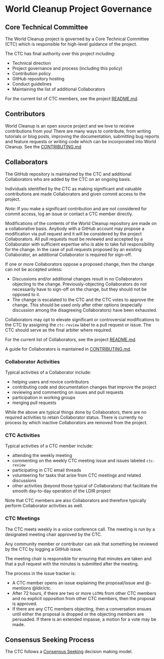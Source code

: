 # World Cleanup Project Governance

## Core Technical Committee

The World Cleanup project is governed by a Core Technical Committee (CTC) which is responsible for high-level guidance of the project.

The CTC has final authority over this project including:

* Technical direction
* Project governance and process (including this policy)
* Contribution policy
* GitHub repository hosting
* Conduct guidelines
* Maintaining the list of additional Collaborators

For the current list of CTC members, see the project [README.md](https://github.com/letsdoitworld/World-Cleanup-Day-Mobile-App/blob/master/Readme.md).

## Contributors

World Cleanup is an open source project and we love to receive contributions from you! There are many ways to contribute, from writing tutorials or blog posts, improving the documentation, submitting bug reports and feature requests or writing code which can be incorporated into World Cleanup. See the [CONTRIBUTING.md](https://github.com/letsdoitworld/World-Cleanup-Day-Mobile-App/blob/master/CONTRIBUTING.md)

## Collaborators

The GitHub repository is maintained by the CTC and additional Collaborators who are added by the CTC on an ongoing basis.

Individuals identified by the CTC as making significant and valuable contributions are made Collaborators and given commit access to the project.

_Note:_ If you make a significant contribution and are not considered for commit access, log an issue or contact a CTC member directly.

Modifications of the contents of the World Cleanup repository are made on a collaborative basis. Anybody with a GitHub account may propose a modification via pull request and it will be considered by the project Collaborators. All pull requests must be reviewed and accepted by a Collaborator with sufficient expertise who is able to take full responsibility for the change. In the case of pull requests proposed by an existing Collaborator, an additional Collaborator is required for sign-off.

If one or more Collaborators oppose a proposed change, then the change can not be accepted unless:

* Discussions and/or additional changes result in no Collaborators objecting to the change. Previously-objecting Collaborators do not necessarily have to sign-off on the change, but they should not be opposed to it.
* The change is escalated to the CTC and the CTC votes to approve the change. This should be used only after other options (especially discussion among the disagreeing Collaborators) have been exhausted.

Collaborators may opt to elevate significant or controversial modifications to the CTC by assigning the `ctc-review` label to a pull request or issue. The CTC should serve as the final arbiter where required.

For the current list of Collaborators, see the project [README.md](https://github.com/letsdoitworld/World-Cleanup-Day-Mobile-App/blob/master/Readme.md).

A guide for Collaborators is maintained in [CONTRIBUTING.md](https://github.com/letsdoitworld/World-Cleanup-Day-Mobile-App/blob/master/CONTRIBUTING.md).

### Collaborator Activities

Typical activities of a Collaborator include:

* helping users and novice contributors
* contributing code and documentation changes that improve the project
* reviewing and commenting on issues and pull requests
* participation in working groups
* merging pull requests

While the above are typical things done by Collaborators, there are no required activities to retain Collaborator status. There is currently no process by which inactive Collaborators are removed from the project.


### CTC Activities

Typical activities of a CTC member include:

* attending the weekly meeting
* commenting on the weekly CTC meeting issue and issues labeled `ctc-review`
* participating in CTC email threads
* volunteering for tasks that arise from CTC meetings and related discussions
* other activities (beyond those typical of Collaborators) that facilitate the smooth day-to-day operation of the LDIR project

Note that CTC members are also Collaborators and therefore typically perform Collaborator activities as well.

### CTC Meetings

The CTC meets weekly in a voice conference call. The meeting is run by a designated meeting chair approved by the CTC. 

Any community member or contributor can ask that something be reviewed by the CTC by logging a GitHub issue. 

The meeting chair is responsible for ensuring that minutes are taken and that a pull request with the minutes is submitted after the meeting.

 The process in the issue tracker is:

* A CTC member opens an issue explaining the proposal/issue and @-mentions @ldir/ctc.
* After 72 hours, if there are two or more `LGTM`s from other CTC members and no explicit opposition from other CTC members, then the proposal is approved.
* If there are any CTC members objecting, then a conversation ensues until either the proposal is dropped or the objecting members are persuaded. If there is an extended impasse, a motion for a vote may be made.

## Consensus Seeking Process

The CTC follows a [Consensus Seeking](http://en.wikipedia.org/wiki/Consensus-seeking_decision-making) decision making model.
